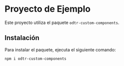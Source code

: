 # Proyecto de Ejemplo

Este proyecto utiliza el paquete `odtr-custom-components`.

## Instalación

Para instalar el paquete, ejecuta el siguiente comando:

```sh
npm i odtr-custom-components